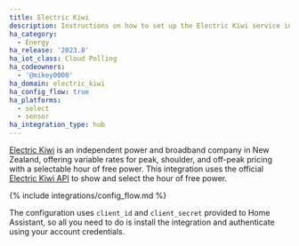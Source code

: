 ```yaml
---
title: Electric Kiwi
description: Instructions on how to set up the Electric Kiwi service in Home Assistant.
ha_category:
  - Energy
ha_release: '2023.8'
ha_iot_class: Cloud Polling
ha_codeowners:
  - '@mikey0000'
ha_domain: electric_kiwi
ha_config_flow: true
ha_platforms:
  - select
  - sensor
ha_integration_type: hub
---
```


[Electric Kiwi](https://www.electrickiwi.co.nz/) is an independent power and broadband company in New Zealand, offering variable rates for peak, shoulder, and off-peak pricing with a selectable hour of free power. This integration uses the official [Electric Kiwi API](https://developer.electrickiwi.co.nz) to show and select the hour of free power.

{% include integrations/config_flow.md %}

<div class='note'>

The configuration uses `client_id` and `client_secret` provided to Home Assistant, so all you need to do is install the integration and authenticate using your account credentials. 

</div>
